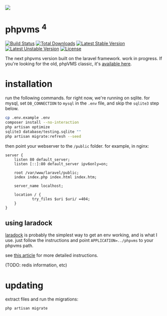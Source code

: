 ![](http://i.imgur.com/bMh1xn6.png)

# phpvms <sup>4</sup>

[![Build Status](https://travis-ci.org/laravel/framework.svg)](https://travis-ci.org/nabeelio/phpvms_next) [![Total Downloads](https://poser.pugx.org/nabeel/phpvms/downloads)](https://packagist.org/packages/nabeel/phpvms) [![Latest Stable Version](https://poser.pugx.org/nabeel/phpvms/v/stable)](https://packagist.org/packages/nabeel/phpvms) [![Latest Unstable Version](https://poser.pugx.org/nabeel/phpvms/v/unstable)](https://packagist.org/packages/nabeel/phpvms) [![License](https://poser.pugx.org/nabeel/phpvms/license)](https://packagist.org/packages/nabeel/phpvms)

The next phpvms version built on the laravel framework. work in progress. If you're looking for the old, phpVMS classic, it's [available here](https://github.com/nabeelio/phpvms_v2).

# installation

run the following commands. for right now, we're running on sqlite. for mysql, set `DB_CONNECTION` to `mysql` in the `.env` file, and skip the `sqlite3` step below.

```bash
cp .env.example .env
composer install --no-interaction
php artisan optimize
sqlite3 database/testing.sqlite ""
php artisan migrate:refresh --seed
```

then point your webserver to the `/public` folder. for example, in nginx:

```
server {
    listen 80 default_server;
    listen [::]:80 default_server ipv6only=on;

    root /var/www/laravel/public;
    index index.php index.html index.htm;

    server_name localhost;

    location / {
            try_files $uri $uri/ =404;
    }
}
```

## using laradock

[laradock](http://laradock.io/) is probably the simplest way to get an env working, and is what I use. just follow the instructions and point `APPLICATION=../phpvms` to your phpvms path.

see [this article](https://www.digitalocean.com/community/tutorials/how-to-install-laravel-with-an-nginx-web-server-on-ubuntu-14-04) for more detailed instructions.

(TODO: redis information, etc)

# updating

extract files and run the migrations:

```bash
php artisan migrate
```
